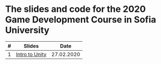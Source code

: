 # The slides and code for the 2020 Game Development Course in Sofia University

| # | Slides                                                                                                           | Date       |
|---| ---------------------------------------------------------------------------------------------------------------- |:----------:|
| 1 | [Intro to Unity](https://ivan-vankov.github.io/Intro%20to%20Unity.html) | 27.02.2020 |
